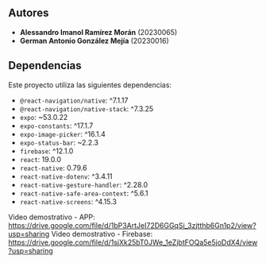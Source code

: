 ## Autores

- **Alessandro Imanol Ramírez Morán** (20230065)
- **German Antonio González Mejía** (20230016)

## Dependencias

Este proyecto utiliza las siguientes dependencias:

- `@react-navigation/native`: ^7.1.17
- `@react-navigation/native-stack`: ^7.3.25
- `expo`: ~53.0.22
- `expo-constants`: ^17.1.7
- `expo-image-picker`: ^16.1.4
- `expo-status-bar`: ~2.2.3
- `firebase`: ^12.1.0
- `react`: 19.0.0
- `react-native`: 0.79.6
- `react-native-dotenv`: ^3.4.11
- `react-native-gesture-handler`: ^2.28.0
- `react-native-safe-area-context`: ^5.6.1
- `react-native-screens`: ^4.15.3

Video demostrativo - APP:
https://drive.google.com/file/d/1bP3ArtJeI72D6GGqSi_3zjtthb6Gn1p2/view?usp=sharing
Video demostrativo - Firebase:
https://drive.google.com/file/d/1sjXk25bT0JWe_1eZjbtFOQa5e5joDdX4/view?usp=sharing
